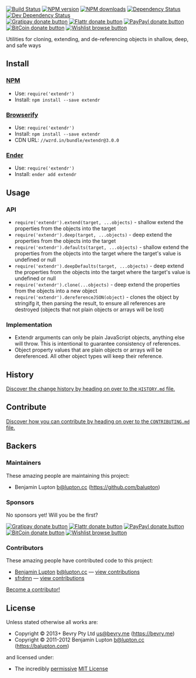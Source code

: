 <!-- TITLE -->

<!-- BADGES/ -->

[![Build Status](https://img.shields.io/travis/bevry/extendr/master.svg)](http://travis-ci.org/bevry/extendr "Check this project's build status on TravisCI")
[![NPM version](https://img.shields.io/npm/v/extendr.svg)](https://npmjs.org/package/extendr "View this project on NPM")
[![NPM downloads](https://img.shields.io/npm/dm/extendr.svg)](https://npmjs.org/package/extendr "View this project on NPM")
[![Dependency Status](https://img.shields.io/david/bevry/extendr.svg)](https://david-dm.org/bevry/extendr)
[![Dev Dependency Status](https://img.shields.io/david/dev/bevry/extendr.svg)](https://david-dm.org/bevry/extendr#info=devDependencies)<br/>
[![Gratipay donate button](https://img.shields.io/gratipay/bevry.svg)](https://www.gratipay.com/bevry/ "Donate weekly to this project using Gratipay")
[![Flattr donate button](https://img.shields.io/badge/flattr-donate-yellow.svg)](http://flattr.com/thing/344188/balupton-on-Flattr "Donate monthly to this project using Flattr")
[![PayPayl donate button](https://img.shields.io/badge/paypal-donate-yellow.svg)](https://www.paypal.com/cgi-bin/webscr?cmd=_s-xclick&hosted_button_id=QB8GQPZAH84N6 "Donate once-off to this project using Paypal")
[![BitCoin donate button](https://img.shields.io/badge/bitcoin-donate-yellow.svg)](https://bevry.me/bitcoin "Donate once-off to this project using BitCoin")
[![Wishlist browse button](https://img.shields.io/badge/wishlist-donate-yellow.svg)](https://bevry.me/wishlist "Buy an item on our wishlist for us")

<!-- /BADGES -->


<!-- DESCRIPTION/ -->

Utilities for cloning, extending, and de-referencing objects in shallow, deep, and safe ways

<!-- /DESCRIPTION -->


<!-- INSTALL/ -->

## Install

### [NPM](http://npmjs.org/)
- Use: `require('extendr')`
- Install: `npm install --save extendr`

### [Browserify](http://browserify.org/)
- Use: `require('extendr')`
- Install: `npm install --save extendr`
- CDN URL: `//wzrd.in/bundle/extendr@3.0.0`

### [Ender](http://enderjs.com)
- Use: `require('extendr')`
- Install: `ender add extendr`

<!-- /INSTALL -->


## Usage

### API

- `require('extendr').extend(target, ...objects)` - shallow extend the properties from the objects into the target
- `require('extendr').deep(target, ...objects)` - deep extend the properties from the objects into the target
- `require('extendr').defaults(target, ...objects)` - shallow extend the properties from the objects into the target where the target's value is undefined or null
- `require('extendr').deepDefaults(target, ...objects)` - deep extend the properties from the objects into the target where the target's value is undefined or null
- `require('extendr').clone(...objects)` - deep extend the properties from the objects into a new object
- `require('extendr').dereferenceJSON(object)` - clones the object by stringifg it, then parsing the result, to ensure all references are destroyed (objects that not plain objects or arrays will be lost)


### Implementation

- Extendr arguments can only be plain JavaScript objects, anything else will throw. This is intentional to guarantee consistency of references.
- Object property values that are plain objects or arrays will be dereferenced. All other object types will keep their reference.


<!-- HISTORY/ -->

## History
[Discover the change history by heading on over to the `HISTORY.md` file.](https://github.com/bevry/extendr/blob/master/HISTORY.md#files)

<!-- /HISTORY -->


<!-- CONTRIBUTE/ -->

## Contribute

[Discover how you can contribute by heading on over to the `CONTRIBUTING.md` file.](https://github.com/bevry/extendr/blob/master/CONTRIBUTING.md#files)

<!-- /CONTRIBUTE -->


<!-- BACKERS/ -->

## Backers

### Maintainers

These amazing people are maintaining this project:

- Benjamin Lupton <b@lupton.cc> (https://github.com/balupton)

### Sponsors

No sponsors yet! Will you be the first?

[![Gratipay donate button](https://img.shields.io/gratipay/bevry.svg)](https://www.gratipay.com/bevry/ "Donate weekly to this project using Gratipay")
[![Flattr donate button](https://img.shields.io/badge/flattr-donate-yellow.svg)](http://flattr.com/thing/344188/balupton-on-Flattr "Donate monthly to this project using Flattr")
[![PayPayl donate button](https://img.shields.io/badge/paypal-donate-yellow.svg)](https://www.paypal.com/cgi-bin/webscr?cmd=_s-xclick&hosted_button_id=QB8GQPZAH84N6 "Donate once-off to this project using Paypal")
[![BitCoin donate button](https://img.shields.io/badge/bitcoin-donate-yellow.svg)](https://bevry.me/bitcoin "Donate once-off to this project using BitCoin")
[![Wishlist browse button](https://img.shields.io/badge/wishlist-donate-yellow.svg)](https://bevry.me/wishlist "Buy an item on our wishlist for us")

### Contributors

These amazing people have contributed code to this project:

- [Benjamin Lupton](https://github.com/balupton) <b@lupton.cc> — [view contributions](https://github.com/bevry/extendr/commits?author=balupton)
- [sfrdmn](https://github.com/sfrdmn) — [view contributions](https://github.com/bevry/extendr/commits?author=sfrdmn)

[Become a contributor!](https://github.com/bevry/extendr/blob/master/CONTRIBUTING.md#files)

<!-- /BACKERS -->


<!-- LICENSE/ -->

## License

Unless stated otherwise all works are:

- Copyright &copy; 2013+ Bevry Pty Ltd <us@bevry.me> (https://bevry.me)
- Copyright &copy; 2011-2012 Benjamin Lupton <b@lupton.cc> (https://balupton.com)

and licensed under:

- The incredibly [permissive](http://en.wikipedia.org/wiki/Permissive_free_software_licence) [MIT License](http://opensource.org/licenses/mit-license.php)

<!-- /LICENSE -->


